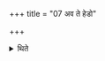 +++
title = "07 अव ते हेडो"

+++

<details><summary>थिते</summary>

अव ते हेडो वरुण नमोभिरिति यजमानश्चात्वाले कृष्णाशिनं प्रास्यति ७
</details>
